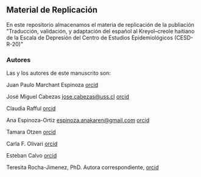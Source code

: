 ## Material de Replicación

En este repositorio almacenamos el materia de replicación de la publiación "Traducción, validación, y adaptación del español al Kreyol–creole haitiano de la Escala de Depresión del Centro de Estudios Epidemiológicos (CESD-R-20)"

### Autores
Las y los autores de este manuscrito son: 


Juan Paulo Marchant Espinoza [orcid](https://orcid.org/0000-0001-6651-7086)


José Miguel Cabezas [jose.cabezas@uss.cl](jose.cabezas@uss.cl) [orcid](https://orcid.org/0000-0002-9173-0564)


Claudia Rafful [orcid](https://orcid.org/0000-0003-0083-7276)


Ana Espinoza-Ortiz [espinoza.anakaren@gmail.com](espinoza.anakaren@gmail.com) [orcid](https://orcid.org/0000-0001-9222-691X)


Tamara Otzen [orcid](https://orcid.org/0000-0001-6014-1241)


Carla F. Olivari [orcid](https://orcid.org/0000-0002-0461-0856)


Esteban Calvo [orcid](https://orcid.org/0000-0002-2382-5553)


Teresita Rocha-Jimenez, PhD. Autora correspondiente, [orcid](https://orcid.org/0000-0003-2455-2865)

